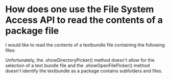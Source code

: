 
# How does one use the File System Access API to read the contents of a package file

I would like to read the contents of a textbundle file containing the following files:

Unfortunately, the .showDirectoryPicker() method doesn't allow for the selection of a text bundle file and the .showOpenFilePicker() method doesn't identify the textbundle as a package contains subfolders and files.

        